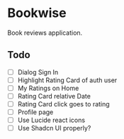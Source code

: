 # Bookwise

Book reviews application.

## Todo

- [ ] Dialog Sign In
- [ ] Highlight Rating Card of auth user
- [ ] My Ratings on Home
- [ ] Rating Card relative Date
- [ ] Rating Card click goes to rating
- [ ] Profile page
- [ ] Use Lucide react icons
- [ ] Use Shadcn UI properly?
